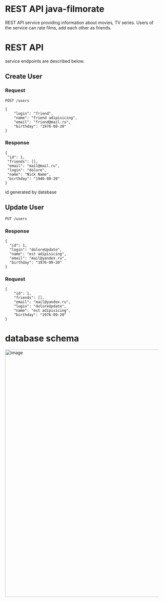 # REST API java-filmorate
REST API service providing information about movies, TV series. Users of the service can rate films, add each other as friends.

# REST API

service endpoints are described below.

## Create User

### Request

`POST /users`

```
{
    "login": "friend",
    "name": "friend adipisicing",
    "email": "friend@mail.ru",
    "birthday": "1976-08-20"
}
```
### Response

   ```
{
    "id": 1,
    "friends": [],
    "email": "mail@mail.ru",
    "login": "dolore",
    "name": "Nick Name",
    "birthday": "1946-08-20"
}
   ```
   id generated by database
   
## Update User

`PUT /users`

### Response

```
{
  "id": 1,
  "login": "doloreUpdate",
  "name": "est adipisicing",
  "email": "mail@yandex.ru",
  "birthday": "1976-09-20"
}
```

### Request

```
{
    "id": 1,
    "friends": [],
    "email": "mail@yandex.ru",
    "login": "doloreUpdate",
    "name": "est adipisicing",
    "birthday": "1976-09-20"
}
```
# database schema

<img width="809" alt="image" src="https://github.com/DeepDarkFanta/java-filmorate/assets/71662572/59ae0308-b665-4137-bfae-de8dccdec3e1">
